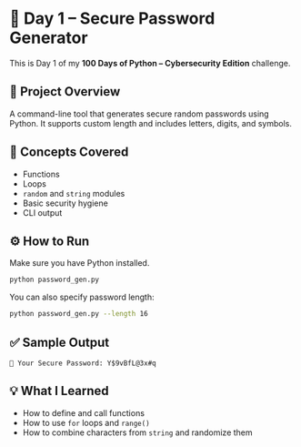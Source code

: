 # 🔐 Day 1 – Secure Password Generator

This is Day 1 of my **100 Days of Python – Cybersecurity Edition** challenge.

## 🚀 Project Overview
A command-line tool that generates secure random passwords using Python. It supports custom length and includes letters, digits, and symbols.

## 🧠 Concepts Covered
- Functions
- Loops
- `random` and `string` modules
- Basic security hygiene
- CLI output

## ⚙️ How to Run
Make sure you have Python installed.

```bash
python password_gen.py
```

You can also specify password length:

```bash
python password_gen.py --length 16
```

## ✅ Sample Output

```
🔐 Your Secure Password: Y$9vBfL@3x#q
```

## 💡 What I Learned
- How to define and call functions
- How to use `for` loops and `range()`
- How to combine characters from `string` and randomize them
